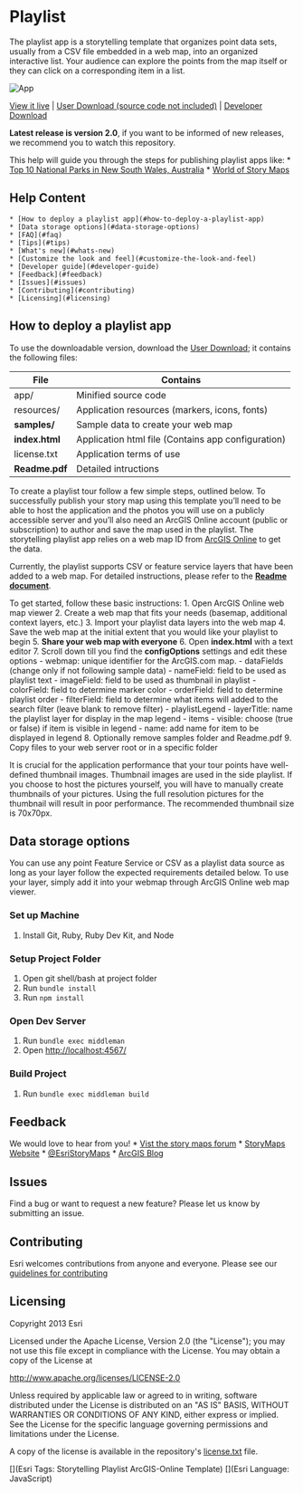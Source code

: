 Playlist
========

The playlist app is a storytelling template that organizes point data sets, usually from a CSV file embedded in a web map, into an organized interactive list. Your audience can explore the points from the map itself or they can click on a corresponding item in a list.

![App](https://raw.github.com/ssyliva/playlist/master/playlist-screenshot.png)

[View it live](http://ssylvia.github.io/playlist/deploy/) |
[User Download (source code not included)](https://github.com/Esri/map-tour-storytelling-template-js/raw/master/Storytelling-MapTour-2.1.1.zip) |
[Developer Download](https://github.com/Esri/map-tour-storytelling-template-js/archive/master.zip)

**Latest release is version 2.0**, if you want to be informed of new releases, we recommend you to watch this repository.

This help will guide you through the steps for publishing playlist apps like:
	* [Top 10 National Parks in New South Wales, Australia](http://downloads.esri.com/agol/pub/nsw10/index.html)
	* [World of Story Maps](http://storymaps.esri.com/stories/2013/storylocator/)

## Help Content
	* [How to deploy a playlist app](#how-to-deploy-a-playlist-app)
	* [Data storage options](#data-storage-options)
	* [FAQ](#faq)
	* [Tips](#tips)
	* [What's new](#whats-new)
	* [Customize the look and feel](#customize-the-look-and-feel)
	* [Developer guide](#developer-guide)
	* [Feedback](#feedback)
	* [Issues](#issues)
	* [Contributing](#contributing)
	* [Licensing](#licensing)

## How to deploy a playlist app

To use the downloadable version, download the [User Download](https://github.com/Esri/map-tour-storytelling-template-js/raw/master/Storytelling-MapTour-2.1.1.zip); it contains the following files:

| File					| Contains												|
| --------------------- | ----------------------------------------------------- |
| app/					| Minified source code									|
| resources/			| Application resources (markers, icons, fonts)			|
| **samples/**			| Sample data to create your web map					|
| **index.html**		| Application html file (Contains app configuration)	|
| license.txt			| Application terms of use								|
| **Readme.pdf**		| Detailed intructions									|

To create a playlist tour follow a few simple steps, outlined below. To successfully publish your story map using this template you’ll need to be able to host the application and the photos you will use on a publicly accessible server and you’ll also need an ArcGIS Online account (public or subscription) to author and save the map used in the playlist. The storytelling playlist app relies on a web map ID from [ArcGIS Online](http://www.arcgis.com/) to get the data.

Currently, the playlist supports CSV or feature service layers that have been added to a web map. For detailed instructions, please refer to the **[Readme document](https://github.com/ssyliva/playlist/raw/master/Readme.pdf)**.

To get started, follow these basic instructions:
	1. Open ArcGIS Online web map viewer
	2. Create a web map that fits your needs (basemap, additional context layers, etc.)
	3. Import your playlist data layers into the web map
	4. Save the web map at the initial extent that you would like your playlist to begin
	5. **Share your web map with everyone**
	6. Open **index.html** with a text editor
	7. Scroll down till you find the **configOptions** settings and edit these options
		- webmap: unique identifier for the ArcGIS.com map.
		- dataFields (change only if not following sample data)
			- nameField: field to be used as playlist text
			- imageField: field to be used as thumbnail in playlist
			- colorField: field to determine marker color
			- orderField: field to determine playlist order
			- filterField: field to determine what items will added to the search filter (leave blank to remove filter)
		- playlistLegend
			- layerTitle: name the playlist layer for display in the map legend
			- items
			- visible: choose (true or false) if item is visible in legend
			- name: add name for item to be displayed in legend
	8. Optionally remove samples folder and Readme.pdf
	9. Copy files to your web server root or in a specific folder

It is crucial for the application performance that your tour points have well-defined thumbnail images. Thumbnail images are used in the side playlist. If you choose to host the pictures yourself, you will have to manually create thumbnails of your pictures. Using the full resolution pictures for the thumbnail will result in poor performance. The recommended thumbnail size is 70x70px.

## Data storage options

You can use any point Feature Service or CSV as a playlist data source as long as your layer follow the expected requirements detailed below. To use your layer, simply add it into your webmap through ArcGIS Online web map viewer.

### Set up Machine

1. Install Git, Ruby, Ruby Dev Kit, and Node


### Setup Project Folder

1. Open git shell/bash at project folder
2. Run `bundle install`
3. Run `npm install`


### Open Dev Server

1. Run `bundle exec middleman`
2. Open [http://localhost:4567/](http://localhost:4567/)


### Build Project

1. Run `bundle exec middleman build`

## Feedback

We would love to hear from you!
	* [Vist the story maps forum](http://forums.arcgis.com/forums/264-Story-Maps)
	* [StoryMaps Website](http://storymaps.esri.com/home/)
	* [@EsriStoryMaps](http://twitter.com/EsriStoryMaps)
	* [ArcGIS Blog](http://blogs.esri.com/esri/arcgis/)

## Issues

Find a bug or want to request a new feature? Please let us know by submitting an issue.

## Contributing

Esri welcomes contributions from anyone and everyone. Please see our [guidelines for contributing](https://github.com/esri/contributing)

## Licensing
Copyright 2013 Esri

Licensed under the Apache License, Version 2.0 (the "License");
you may not use this file except in compliance with the License.
You may obtain a copy of the License at

   http://www.apache.org/licenses/LICENSE-2.0

Unless required by applicable law or agreed to in writing, software
distributed under the License is distributed on an "AS IS" BASIS,
WITHOUT WARRANTIES OR CONDITIONS OF ANY KIND, either express or implied.
See the License for the specific language governing permissions and
limitations under the License.

A copy of the license is available in the repository's [license.txt](license.txt) file.


[](Esri Tags: Storytelling Playlist ArcGIS-Online Template)
[](Esri Language: JavaScript)